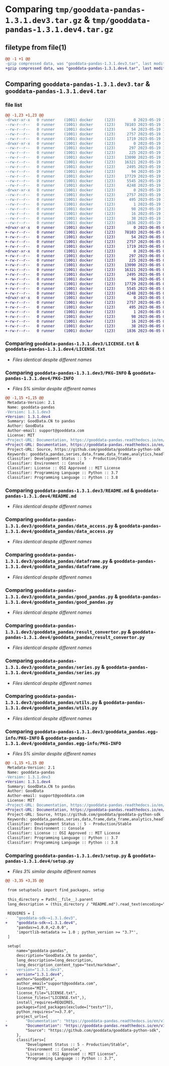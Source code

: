 # Comparing `tmp/gooddata-pandas-1.3.1.dev3.tar.gz` & `tmp/gooddata-pandas-1.3.1.dev4.tar.gz`

## filetype from file(1)

```diff
@@ -1 +1 @@
-gzip compressed data, was "gooddata-pandas-1.3.1.dev3.tar", last modified: Fri May 19 11:47:41 2023, max compression
+gzip compressed data, was "gooddata-pandas-1.3.1.dev4.tar", last modified: Mon Jun  5 07:30:33 2023, max compression
```

## Comparing `gooddata-pandas-1.3.1.dev3.tar` & `gooddata-pandas-1.3.1.dev4.tar`

### file list

```diff
@@ -1,23 +1,23 @@
-drwxr-xr-x   0 runner    (1001) docker     (123)        0 2023-05-19 11:47:41.903699 gooddata-pandas-1.3.1.dev3/
--rw-r--r--   0 runner    (1001) docker     (123)    78103 2023-05-19 11:47:25.000000 gooddata-pandas-1.3.1.dev3/LICENSE.txt
--rw-r--r--   0 runner    (1001) docker     (123)       54 2023-05-19 11:47:25.000000 gooddata-pandas-1.3.1.dev3/MANIFEST.in
--rw-r--r--   0 runner    (1001) docker     (123)     2757 2023-05-19 11:47:41.903699 gooddata-pandas-1.3.1.dev3/PKG-INFO
--rw-r--r--   0 runner    (1001) docker     (123)     1719 2023-05-19 11:47:25.000000 gooddata-pandas-1.3.1.dev3/README.md
-drwxr-xr-x   0 runner    (1001) docker     (123)        0 2023-05-19 11:47:41.903699 gooddata-pandas-1.3.1.dev3/gooddata_pandas/
--rw-r--r--   0 runner    (1001) docker     (123)      297 2023-05-19 11:47:25.000000 gooddata-pandas-1.3.1.dev3/gooddata_pandas/__init__.py
--rw-r--r--   0 runner    (1001) docker     (123)      225 2023-05-19 11:47:25.000000 gooddata-pandas-1.3.1.dev3/gooddata_pandas/_version.py
--rw-r--r--   0 runner    (1001) docker     (123)    13090 2023-05-19 11:47:25.000000 gooddata-pandas-1.3.1.dev3/gooddata_pandas/data_access.py
--rw-r--r--   0 runner    (1001) docker     (123)    16321 2023-05-19 11:47:25.000000 gooddata-pandas-1.3.1.dev3/gooddata_pandas/dataframe.py
--rw-r--r--   0 runner    (1001) docker     (123)     2495 2023-05-19 11:47:25.000000 gooddata-pandas-1.3.1.dev3/gooddata_pandas/good_pandas.py
--rw-r--r--   0 runner    (1001) docker     (123)       94 2023-05-19 11:47:25.000000 gooddata-pandas-1.3.1.dev3/gooddata_pandas/py.typed
--rw-r--r--   0 runner    (1001) docker     (123)    17729 2023-05-19 11:47:25.000000 gooddata-pandas-1.3.1.dev3/gooddata_pandas/result_convertor.py
--rw-r--r--   0 runner    (1001) docker     (123)     5545 2023-05-19 11:47:25.000000 gooddata-pandas-1.3.1.dev3/gooddata_pandas/series.py
--rw-r--r--   0 runner    (1001) docker     (123)     4248 2023-05-19 11:47:25.000000 gooddata-pandas-1.3.1.dev3/gooddata_pandas/utils.py
-drwxr-xr-x   0 runner    (1001) docker     (123)        0 2023-05-19 11:47:41.903699 gooddata-pandas-1.3.1.dev3/gooddata_pandas.egg-info/
--rw-r--r--   0 runner    (1001) docker     (123)     2757 2023-05-19 11:47:41.000000 gooddata-pandas-1.3.1.dev3/gooddata_pandas.egg-info/PKG-INFO
--rw-r--r--   0 runner    (1001) docker     (123)      495 2023-05-19 11:47:41.000000 gooddata-pandas-1.3.1.dev3/gooddata_pandas.egg-info/SOURCES.txt
--rw-r--r--   0 runner    (1001) docker     (123)        1 2023-05-19 11:47:41.000000 gooddata-pandas-1.3.1.dev3/gooddata_pandas.egg-info/dependency_links.txt
--rw-r--r--   0 runner    (1001) docker     (123)       98 2023-05-19 11:47:41.000000 gooddata-pandas-1.3.1.dev3/gooddata_pandas.egg-info/requires.txt
--rw-r--r--   0 runner    (1001) docker     (123)       16 2023-05-19 11:47:41.000000 gooddata-pandas-1.3.1.dev3/gooddata_pandas.egg-info/top_level.txt
--rw-r--r--   0 runner    (1001) docker     (123)       38 2023-05-19 11:47:41.903699 gooddata-pandas-1.3.1.dev3/setup.cfg
--rw-r--r--   0 runner    (1001) docker     (123)     1836 2023-05-19 11:47:34.000000 gooddata-pandas-1.3.1.dev3/setup.py
+drwxr-xr-x   0 runner    (1001) docker     (123)        0 2023-06-05 07:30:33.107484 gooddata-pandas-1.3.1.dev4/
+-rw-r--r--   0 runner    (1001) docker     (123)    78103 2023-06-05 07:30:18.000000 gooddata-pandas-1.3.1.dev4/LICENSE.txt
+-rw-r--r--   0 runner    (1001) docker     (123)       54 2023-06-05 07:30:18.000000 gooddata-pandas-1.3.1.dev4/MANIFEST.in
+-rw-r--r--   0 runner    (1001) docker     (123)     2757 2023-06-05 07:30:33.107484 gooddata-pandas-1.3.1.dev4/PKG-INFO
+-rw-r--r--   0 runner    (1001) docker     (123)     1719 2023-06-05 07:30:18.000000 gooddata-pandas-1.3.1.dev4/README.md
+drwxr-xr-x   0 runner    (1001) docker     (123)        0 2023-06-05 07:30:33.107484 gooddata-pandas-1.3.1.dev4/gooddata_pandas/
+-rw-r--r--   0 runner    (1001) docker     (123)      297 2023-06-05 07:30:18.000000 gooddata-pandas-1.3.1.dev4/gooddata_pandas/__init__.py
+-rw-r--r--   0 runner    (1001) docker     (123)      225 2023-06-05 07:30:18.000000 gooddata-pandas-1.3.1.dev4/gooddata_pandas/_version.py
+-rw-r--r--   0 runner    (1001) docker     (123)    13090 2023-06-05 07:30:18.000000 gooddata-pandas-1.3.1.dev4/gooddata_pandas/data_access.py
+-rw-r--r--   0 runner    (1001) docker     (123)    16321 2023-06-05 07:30:18.000000 gooddata-pandas-1.3.1.dev4/gooddata_pandas/dataframe.py
+-rw-r--r--   0 runner    (1001) docker     (123)     2495 2023-06-05 07:30:18.000000 gooddata-pandas-1.3.1.dev4/gooddata_pandas/good_pandas.py
+-rw-r--r--   0 runner    (1001) docker     (123)       94 2023-06-05 07:30:18.000000 gooddata-pandas-1.3.1.dev4/gooddata_pandas/py.typed
+-rw-r--r--   0 runner    (1001) docker     (123)    17729 2023-06-05 07:30:18.000000 gooddata-pandas-1.3.1.dev4/gooddata_pandas/result_convertor.py
+-rw-r--r--   0 runner    (1001) docker     (123)     5545 2023-06-05 07:30:18.000000 gooddata-pandas-1.3.1.dev4/gooddata_pandas/series.py
+-rw-r--r--   0 runner    (1001) docker     (123)     4248 2023-06-05 07:30:18.000000 gooddata-pandas-1.3.1.dev4/gooddata_pandas/utils.py
+drwxr-xr-x   0 runner    (1001) docker     (123)        0 2023-06-05 07:30:33.107484 gooddata-pandas-1.3.1.dev4/gooddata_pandas.egg-info/
+-rw-r--r--   0 runner    (1001) docker     (123)     2757 2023-06-05 07:30:33.000000 gooddata-pandas-1.3.1.dev4/gooddata_pandas.egg-info/PKG-INFO
+-rw-r--r--   0 runner    (1001) docker     (123)      495 2023-06-05 07:30:33.000000 gooddata-pandas-1.3.1.dev4/gooddata_pandas.egg-info/SOURCES.txt
+-rw-r--r--   0 runner    (1001) docker     (123)        1 2023-06-05 07:30:33.000000 gooddata-pandas-1.3.1.dev4/gooddata_pandas.egg-info/dependency_links.txt
+-rw-r--r--   0 runner    (1001) docker     (123)       98 2023-06-05 07:30:33.000000 gooddata-pandas-1.3.1.dev4/gooddata_pandas.egg-info/requires.txt
+-rw-r--r--   0 runner    (1001) docker     (123)       16 2023-06-05 07:30:33.000000 gooddata-pandas-1.3.1.dev4/gooddata_pandas.egg-info/top_level.txt
+-rw-r--r--   0 runner    (1001) docker     (123)       38 2023-06-05 07:30:33.107484 gooddata-pandas-1.3.1.dev4/setup.cfg
+-rw-r--r--   0 runner    (1001) docker     (123)     1836 2023-06-05 07:30:25.000000 gooddata-pandas-1.3.1.dev4/setup.py
```

### Comparing `gooddata-pandas-1.3.1.dev3/LICENSE.txt` & `gooddata-pandas-1.3.1.dev4/LICENSE.txt`

 * *Files identical despite different names*

### Comparing `gooddata-pandas-1.3.1.dev3/PKG-INFO` & `gooddata-pandas-1.3.1.dev4/PKG-INFO`

 * *Files 5% similar despite different names*

```diff
@@ -1,15 +1,15 @@
 Metadata-Version: 2.1
 Name: gooddata-pandas
-Version: 1.3.1.dev3
+Version: 1.3.1.dev4
 Summary: GoodData.CN to pandas
 Author: GoodData
 Author-email: support@gooddata.com
 License: MIT
-Project-URL: Documentation, https://gooddata-pandas.readthedocs.io/en/v1.3.1.dev3
+Project-URL: Documentation, https://gooddata-pandas.readthedocs.io/en/v1.3.1.dev4
 Project-URL: Source, https://github.com/gooddata/gooddata-python-sdk
 Keywords: gooddata,pandas,series,data,frame,data_frame,analytics,headless,business,intelligence,headless-bi,cloud,native,semantic,layer,sql,metrics
 Classifier: Development Status :: 5 - Production/Stable
 Classifier: Environment :: Console
 Classifier: License :: OSI Approved :: MIT License
 Classifier: Programming Language :: Python :: 3.7
 Classifier: Programming Language :: Python :: 3.8
```

### Comparing `gooddata-pandas-1.3.1.dev3/README.md` & `gooddata-pandas-1.3.1.dev4/README.md`

 * *Files identical despite different names*

### Comparing `gooddata-pandas-1.3.1.dev3/gooddata_pandas/data_access.py` & `gooddata-pandas-1.3.1.dev4/gooddata_pandas/data_access.py`

 * *Files identical despite different names*

### Comparing `gooddata-pandas-1.3.1.dev3/gooddata_pandas/dataframe.py` & `gooddata-pandas-1.3.1.dev4/gooddata_pandas/dataframe.py`

 * *Files identical despite different names*

### Comparing `gooddata-pandas-1.3.1.dev3/gooddata_pandas/good_pandas.py` & `gooddata-pandas-1.3.1.dev4/gooddata_pandas/good_pandas.py`

 * *Files identical despite different names*

### Comparing `gooddata-pandas-1.3.1.dev3/gooddata_pandas/result_convertor.py` & `gooddata-pandas-1.3.1.dev4/gooddata_pandas/result_convertor.py`

 * *Files identical despite different names*

### Comparing `gooddata-pandas-1.3.1.dev3/gooddata_pandas/series.py` & `gooddata-pandas-1.3.1.dev4/gooddata_pandas/series.py`

 * *Files identical despite different names*

### Comparing `gooddata-pandas-1.3.1.dev3/gooddata_pandas/utils.py` & `gooddata-pandas-1.3.1.dev4/gooddata_pandas/utils.py`

 * *Files identical despite different names*

### Comparing `gooddata-pandas-1.3.1.dev3/gooddata_pandas.egg-info/PKG-INFO` & `gooddata-pandas-1.3.1.dev4/gooddata_pandas.egg-info/PKG-INFO`

 * *Files 5% similar despite different names*

```diff
@@ -1,15 +1,15 @@
 Metadata-Version: 2.1
 Name: gooddata-pandas
-Version: 1.3.1.dev3
+Version: 1.3.1.dev4
 Summary: GoodData.CN to pandas
 Author: GoodData
 Author-email: support@gooddata.com
 License: MIT
-Project-URL: Documentation, https://gooddata-pandas.readthedocs.io/en/v1.3.1.dev3
+Project-URL: Documentation, https://gooddata-pandas.readthedocs.io/en/v1.3.1.dev4
 Project-URL: Source, https://github.com/gooddata/gooddata-python-sdk
 Keywords: gooddata,pandas,series,data,frame,data_frame,analytics,headless,business,intelligence,headless-bi,cloud,native,semantic,layer,sql,metrics
 Classifier: Development Status :: 5 - Production/Stable
 Classifier: Environment :: Console
 Classifier: License :: OSI Approved :: MIT License
 Classifier: Programming Language :: Python :: 3.7
 Classifier: Programming Language :: Python :: 3.8
```

### Comparing `gooddata-pandas-1.3.1.dev3/setup.py` & `gooddata-pandas-1.3.1.dev4/setup.py`

 * *Files 3% similar despite different names*

```diff
@@ -3,35 +3,35 @@
 
 from setuptools import find_packages, setup
 
 this_directory = Path(__file__).parent
 long_description = (this_directory / "README.md").read_text(encoding="utf-8")
 
 REQUIRES = [
-    "gooddata-sdk~=1.3.1.dev3",
+    "gooddata-sdk~=1.3.1.dev4",
     "pandas>=1.0.0,<2.0.0",
     'importlib-metadata >= 1.0 ; python_version >= "3.7"',
 ]
 
 setup(
     name="gooddata-pandas",
     description="GoodData.CN to pandas",
     long_description=long_description,
     long_description_content_type="text/markdown",
-    version="1.3.1.dev3",
+    version="1.3.1.dev4",
     author="GoodData",
     author_email="support@gooddata.com",
     license="MIT",
     license_file="LICENSE.txt",
     license_files=("LICENSE.txt",),
     install_requires=REQUIRES,
     packages=find_packages(exclude=["tests*"]),
     python_requires=">=3.7.0",
     project_urls={
-        "Documentation": "https://gooddata-pandas.readthedocs.io/en/v1.3.1.dev3",
+        "Documentation": "https://gooddata-pandas.readthedocs.io/en/v1.3.1.dev4",
         "Source": "https://github.com/gooddata/gooddata-python-sdk",
     },
     classifiers=[
         "Development Status :: 5 - Production/Stable",
         "Environment :: Console",
         "License :: OSI Approved :: MIT License",
         "Programming Language :: Python :: 3.7",
```

